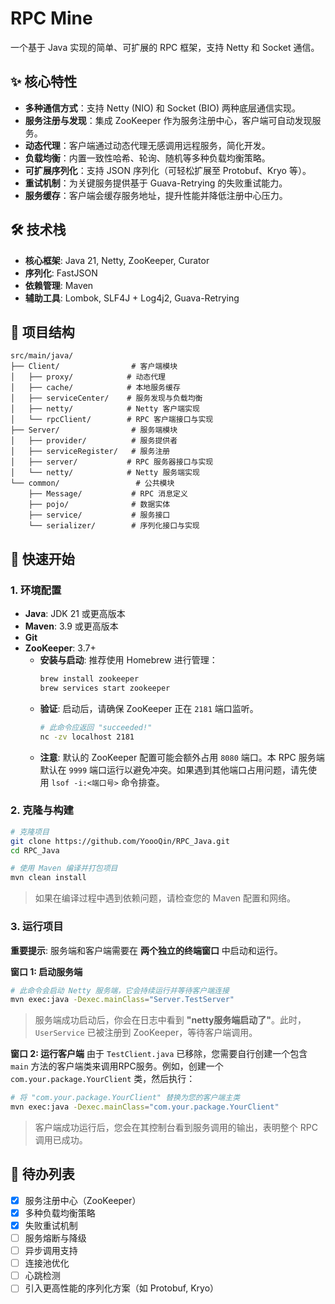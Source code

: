 # RPC Mine

一个基于 Java 实现的简单、可扩展的 RPC 框架，支持 Netty 和 Socket 通信。

## ✨ 核心特性

- **多种通信方式**：支持 Netty (NIO) 和 Socket (BIO) 两种底层通信实现。
- **服务注册与发现**：集成 ZooKeeper 作为服务注册中心，客户端可自动发现服务。
- **动态代理**：客户端通过动态代理无感调用远程服务，简化开发。
- **负载均衡**：内置一致性哈希、轮询、随机等多种负载均衡策略。
- **可扩展序列化**：支持 JSON 序列化（可轻松扩展至 Protobuf、Kryo 等）。
- **重试机制**：为关键服务提供基于 Guava-Retrying 的失败重试能力。
- **服务缓存**：客户端会缓存服务地址，提升性能并降低注册中心压力。

## 🛠️ 技术栈

- **核心框架**: Java 21, Netty, ZooKeeper, Curator
- **序列化**: FastJSON
- **依赖管理**: Maven
- **辅助工具**: Lombok, SLF4J + Log4j2, Guava-Retrying

## 📂 项目结构

```
src/main/java/
├── Client/                # 客户端模块
│   ├── proxy/            # 动态代理
│   ├── cache/            # 本地服务缓存
│   ├── serviceCenter/    # 服务发现与负载均衡
│   ├── netty/            # Netty 客户端实现
│   └── rpcClient/        # RPC 客户端接口与实现
├── Server/                # 服务端模块
│   ├── provider/          # 服务提供者
│   ├── serviceRegister/   # 服务注册
│   ├── server/           # RPC 服务器接口与实现
│   └── netty/            # Netty 服务端实现
└── common/                 # 公共模块
    ├── Message/           # RPC 消息定义
    ├── pojo/              # 数据实体
    ├── service/           # 服务接口
    └── serializer/        # 序列化接口与实现
```

## 🚀 快速开始

### 1. 环境配置
- **Java**: JDK 21 或更高版本
- **Maven**: 3.9 或更高版本
- **Git**
- **ZooKeeper**: 3.7+
  - **安装与启动**: 推荐使用 Homebrew 进行管理：
    ```bash
    brew install zookeeper
    brew services start zookeeper
    ```
  - **验证**: 启动后，请确保 ZooKeeper 正在 `2181` 端口监听。
    ```bash
    # 此命令应返回 "succeeded!"
    nc -zv localhost 2181
    ```
  - **注意**: 默认的 ZooKeeper 配置可能会额外占用 `8080` 端口。本 RPC 服务端默认在 `9999` 端口运行以避免冲突。如果遇到其他端口占用问题，请先使用 `lsof -i:<端口号>` 命令排查。

### 2. 克隆与构建
```bash
# 克隆项目
git clone https://github.com/YoooQin/RPC_Java.git
cd RPC_Java

# 使用 Maven 编译并打包项目
mvn clean install
```
> 如果在编译过程中遇到依赖问题，请检查您的 Maven 配置和网络。

### 3. 运行项目
**重要提示**: 服务端和客户端需要在 **两个独立的终端窗口** 中启动和运行。

**窗口 1: 启动服务端**
```bash
# 此命令会启动 Netty 服务端，它会持续运行并等待客户端连接
mvn exec:java -Dexec.mainClass="Server.TestServer"
```
> 服务端成功启动后，你会在日志中看到 **"netty服务端启动了"**。此时，`UserService` 已被注册到 ZooKeeper，等待客户端调用。

**窗口 2: 运行客户端**
由于 `TestClient.java` 已移除，您需要自行创建一个包含 `main` 方法的客户端类来调用RPC服务。例如，创建一个 `com.your.package.YourClient` 类，然后执行：
```bash
# 将 "com.your.package.YourClient" 替换为您的客户端主类
mvn exec:java -Dexec.mainClass="com.your.package.YourClient"
```
> 客户端成功运行后，您会在其控制台看到服务调用的输出，表明整个 RPC 调用已成功。

## 📝 待办列表

- [x] 服务注册中心（ZooKeeper）
- [x] 多种负载均衡策略
- [x] 失败重试机制
- [ ] 服务熔断与降级
- [ ] 异步调用支持
- [ ] 连接池优化
- [ ] 心跳检测
- [ ] 引入更高性能的序列化方案（如 Protobuf, Kryo） 